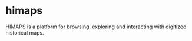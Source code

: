 # himaps
HIMAPS is a platform for browsing, exploring and interacting with digitized historical maps. 
